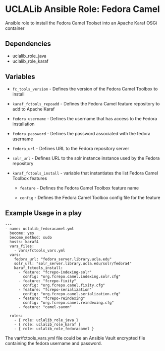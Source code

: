 # UCLALib Ansible Role: Fedora Camel

Ansible role to install the Fedora Camel Toolset into an Apache Karaf OSGi container

## Dependencies
* uclalib_role_java
* uclalib_role_karaf

## Variables
* `fc_tools_version` - Defines the version of the Fedora Camel Toolbox to install

* `karaf_fctools_repoadd` - Defines the Fedora Camel feature repository to add to Apache Karaf

* `fedora_username` - Defines the username that has access to the Fedora installation

* `fedora_password` - Defines the password associated with the fedora username

* `fedora_url` - Defines URL to the Fedora repository server

* `solr_url` - Defines URL to the solr instance instance used by the Fedora repository

* `karaf_fctools_install` - variable that instantiates the list Fedora Camel Toolbox features

  * `feature` - Defines the Fedora Camel Toolbox feature name

  * `config` - Defines the Fedora Camel Toolbox config file for the feature

## Example Usage in a play

```
---
- name: uclalib_fedoracamel.yml
  become: yes
  become_method: sudo
  hosts: karaf4
  vars_files:
    - vars/fctools_vars.yml
  vars:
    fedora_url: "fedora_server.library.ucla.edu"
    solr_url: "solr_server.library.ucla.edu/solr/fedora4"
    karaf_fctools_install:
      - feature: "fcrepo-indexing-solr"
        config: "org.fcrepo.camel.indexing.solr.cfg"
      - feature: "fcrepo-fixity"
        config: "org.fcrepo.camel.fixity.cfg"
      - feature: "fcrepo-serialization"
        config: "org.fcrepo.camel.serialization.cfg"
      - feature: "fcrepo-reindexing"
        config: "org.fcrepo.camel.reindexing.cfg"
      - feature: "camel-saxon"

  roles:
    - { role: uclalib_role_java }
    - { role: uclalib_role_karaf }
    - { role: uclalib_role_fedoracamel }
```
The var/fctools_vars.yml file could be an Ansible Vault encrypted file containing the fedora username and password. 
